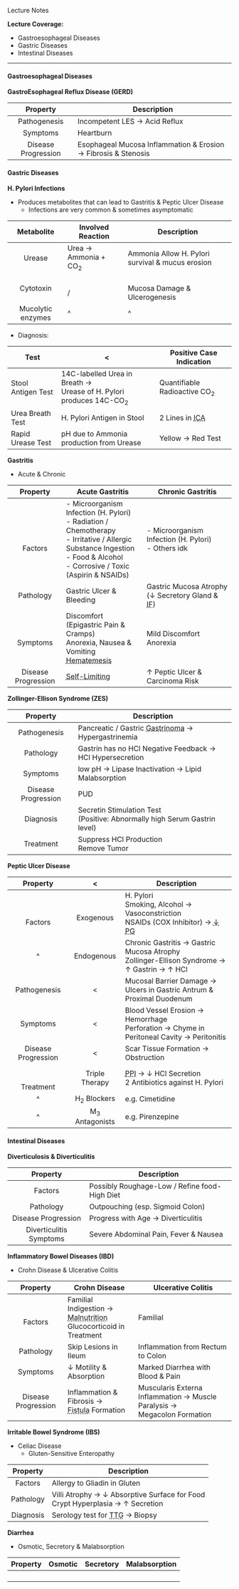 Lecture Notes

**Lecture Coverage:**
- Gastroesophageal Diseases
- Gastric Diseases
- Intestinal Diseases

---
#### **Gastroesophageal Diseases**

**GastroEsophageal Reflux Disease (GERD)**

|      Property       | Description                                                    |
| :-----------------: | -------------------------------------------------------------- |
|    Pathogenesis     | Incompetent LES → Acid Reflux                                  |
|      Symptoms       | Heartburn                                                      |
| Disease Progression | Esophageal Mucosa Inflammation & Erosion → Fibrosis & Stenosis |


#### **Gastric Diseases**
**H. Pylori Infections**
- Produces metabolites that can lead to Gastritis & Peptic Ulcer Disease
	- Infections are very common & sometimes asymptomatic

|    Metabolite     | Involved Reaction               | Description                                      |
| :---------------: | ------------------------------- | ------------------------------------------------ |
|      Urease       | Urea → Ammonia + CO<sub>2</sub> | Ammonia Allow H. Pylori survival & mucus erosion |
|     Cytotoxin     | <br>/                           | <br>Mucosa Damage & Ulcerogenesis                |
| Mucolytic enzymes | ^                               | ^                                                |
- Diagnosis:

| Test               | <                                                                                | Positive Case Indication                                       |
| ------------------ | -------------------------------------------------------------------------------- | -------------------------------------------------------------- |
| Stool Antigen Test | 14C-labelled Urea in Breath →<br>Urease of H. Pylori produces 14C-CO<sub>2</sub> | Quantifiable Radioactive CO<sub>2</sub>                        |
| Urea Breath Test   | H. Pylori Antigen in Stool                                                       | 2 Lines in <abbr Title="Immunochromatography Assay">ICA</abbr> |
| Rapid Urease Test  | pH due to Ammonia production from Urease                                         | Yellow → Red Test                                              |

**Gastritis**
- Acute & Chronic

|      Property       | Acute Gastritis                                                                                                                                                                        | Chronic Gastritis                                                                     |
| :-----------------: | -------------------------------------------------------------------------------------------------------------------------------------------------------------------------------------- | ------------------------------------------------------------------------------------- |
|   <br><br>Factors   | - Microorganism Infection (H. Pylori)<br>- Radiation / Chemotherapy<br>- Irritative / Allergic Substance Ingestion<br>   - Food & Alcohol<br>   - Corrosive / Toxic (Aspirin & NSAIDs) | - Microorganism Infection (H. Pylori)<br>- Others idk                                 |
|      Pathology      | Gastric Ulcer & Bleeding                                                                                                                                                               | Gastric Mucosa Atrophy (↓ Secretory Gland & <abbr Title="Intrinsic Factor">IF</abbr>) |
|    <br>Symptoms     | Discomfort (Epigastric Pain & Cramps)<br>Anorexia, Nausea & Vomiting<br><abbr Title="Blood in Vomit">Hematemesis</abbr>                                                                | Mild Discomfort<br>Anorexia                                                           |
| Disease Progression | <abbr Title="Can Heal without Intervention">Self-Limiting</abbr>                                                                                                                       | ↑ Peptic Ulcer & Carcinoma Risk                                                       |

**Zollinger-Ellison Syndrome (ZES)**

|      Property       | Description                                                                                                    |
| :-----------------: | -------------------------------------------------------------------------------------------------------------- |
|    Pathogenesis     | Pancreatic / Gastric <abbr Title="Gastrin-Producing Neuroendocrine Tumor">Gastrinoma</abbr> → Hypergastrinemia |
|      Pathology      | Gastrin has no HCl Negative Feedback → HCl Hypersecretion                                                      |
|      Symptoms       | low pH → Lipase Inactivation → Lipid Malabsorption                                                             |
| Disease Progression | PUD                                                                                                            |
|      Diagnosis      | Secretin Stimulation Test<br>(Positive: Abnormally high Serum Gastrin level)                                   |
|      Treatment      | Suppress HCl Production<br>Remove Tumor                                                                        |


**Peptic Ulcer Disease**

|      Property       |             <             | Description                                                                                                                                                            |
| :-----------------: | :-----------------------: | ---------------------------------------------------------------------------------------------------------------------------------------------------------------------- |
|   <br><br>Factors   |       <br>Exogenous       | H. Pylori<br>Smoking, Alcohol → Vasoconstriction<br>NSAIDs (COX Inhibitor) → <abbr Title="Prostaglandins (↑ Mucus & HCO₃⁻ Secretion & Mucosal Blood Flow)">↓ PG</abbr> |
|          ^          |        Endogenous         | Chronic Gastritis → Gastric Mucosa Atrophy<br>Zollinger-Ellison Syndrome → ↑ Gastrin → ↑ HCl                                                                           |
|    Pathogenesis     |             <             | Mucosal Barrier Damage →<br>Ulcers in Gastric Antrum & Proximal Duodenum                                                                                               |
|      Symptoms       |             <             | Blood Vessel Erosion → Hemorrhage <br>Perforation → Chyme in Peritoneal Cavity → Peritonitis                                                                           |
| Disease Progression |             <             | Scar Tissue Formation → Obstruction                                                                                                                                    |
|  <br><br>Treatment  |      Triple Therapy       | <abbr Title="H⁺/K⁺-ATPase / Proton Pump Inhibitor">PPI</abbr> → ↓ HCl Secretion<br>2 Antibiotics against H. Pylori                                                     |
|          ^          |  H<sub>2</sub> Blockers   | e.g. Cimetidine                                                                                                                                                        |
|          ^          | M<sub>3</sub> Antagonists | e.g. Pirenzepine                                                                                                                                                       |


#### **Intestinal Diseases**
**Diverticulosis & Diverticulitis**

|        Property         | Description                                   |
| :---------------------: | --------------------------------------------- |
|         Factors         | Possibly Roughage-Low / Refine food-High Diet |
|        Pathology        | Outpouching (esp. Sigmoid Colon)              |
|   Disease Progression   | Progress with Age → Diverticulitis            |
| Diverticulitis Symptoms | Severe Abdominal Pain, Fever & Nausea         |

**Inflammatory Bowel Diseases (IBD)**
- Crohn Disease & Ulcerative Colitis

|      Property       | Crohn Disease                                                                                                                          | Ulcerative Colitis                                                           |
| :-----------------: | -------------------------------------------------------------------------------------------------------------------------------------- | ---------------------------------------------------------------------------- |
|     <br>Factors     | Familial<br>Indigestion → <abbr Title="Hypoproteinemia, Avitaminosis & Steatorrhea">Malnutrition</abbr><br>Glucocorticoid in Treatment | Familial                                                                     |
|      Pathology      | Skip Lesions in Ileum                                                                                                                  | Inflammation from Rectum to Colon                                            |
|      Symptoms       | ↓ Motility & Absorption                                                                                                                | Marked Diarrhea with Blood & Pain                                            |
| Disease Progression | Inflammation & Fibrosis → <br><abbr Title="Adhesions between Ileum loops">Fistula</abbr> Formation                                     | Muscularis Externa Inflammation → Muscle Paralysis → <br>Megacolon Formation |

**Irritable Bowel Syndrome (IBS)**
- Celiac Disease 
	- Gluten-Sensitive Enteropathy

| Property  | Description                                                                      |
| :-------: | -------------------------------------------------------------------------------- |
|  Factors  | Allergy to Gliadin in Gluten                                                     |
| Pathology | Villi Atrophy → ↓ Absorptive Surface for Food<br>Crypt Hyperplasia → ↑ Secretion |
| Diagnosis | Serology test for <abbr Title="Tissue Transglutaminase">TTG</abbr> → Biopsy      |

**Diarrhea**
- Osmotic, Secretory & Malabsorption

| Property | Osmotic | Secretory | Malabsorption |
| :------: | ------- | --------- | ------------- |
|          |         |           |               |
|          |         |           |               |
|          |         |           |               |
|          |         |           |               |